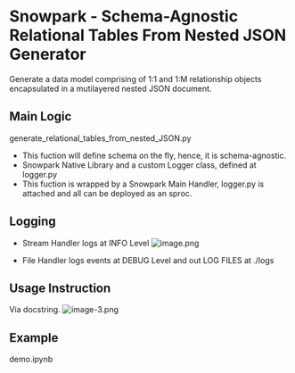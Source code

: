 # Snowpark - Schema-Agnostic Relational Tables From Nested JSON Generator

Generate a data model comprising of 1:1 and 1:M relationship objects encapsulated in a mutilayered nested JSON document.

## Main Logic

generate_relational_tables_from_nested_JSON.py

- This fuction will define schema on the fly, hence, it is schema-agnostic.
- Snowpark Native Library and a custom Logger class, defined at logger.py
- This fuction is wrapped by a Snowpark Main Handler, logger.py is attached and all can be deployed as an sproc.

## Logging
- Stream Handler logs at INFO Level
![image.png](attachment:image.png)

- File Handler logs events at DEBUG Level and out LOG FILES at ./logs

## Usage Instruction
Via docstring.
![image-3.png](attachment:image-3.png)

## Example
demo.ipynb